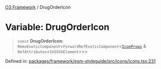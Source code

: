 [O3 Framework](../API.md) / DrugOrderIcon

# Variable: DrugOrderIcon

> `const` **DrugOrderIcon**: `MemoExoticComponent`\<`ForwardRefExoticComponent`\<[`IconProps`](../type-aliases/IconProps.md) & `RefAttributes`\<`SVGSVGElement`\>\>\>

Defined in: [packages/framework/esm-styleguide/src/icons/icons.tsx:231](https://github.com/openmrs/openmrs-esm-core/blob/main/packages/framework/esm-styleguide/src/icons/icons.tsx#L231)
